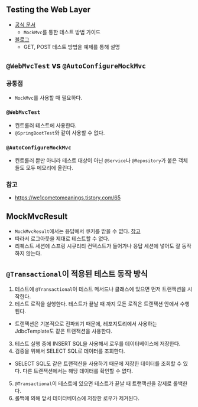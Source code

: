 ## Testing the Web Layer
- [공식 문서](https://spring.io/guides/gs/testing-web/)
  - `MockMvc`를 통한 테스트 방법 가이드
- [블로그](https://shinsunyoung.tistory.com/52)
  - GET, POST 테스트 방법을 예제를 통해 설명

## `@WebMvcTest` vs `@AutoConfigureMockMvc`
### 공통점
- `MockMvc`를 사용할 때 필요하다.
### `@WebMvcTest`
- 컨트롤러 테스트에 사용한다.
- `@SpringBootTest`와 같이 사용할 수 없다.

### `@AutoConfigureMockMvc`
- 컨트롤러 뿐만 아니라 테스트 대상이 아닌 `@Service`나 `@Repository`가 붙은 객체들도 모두 메모리에 올린다.

### 참고
- https://we1cometomeanings.tistory.com/65

## MockMvcResult
- `MockMvcResult`에서는 응답에서 쿠키를 받을 수 없다. [참고](https://stackoverflow.com/questions/26142631/why-does-spring-mockmvc-result-not-contain-a-cookie)
- 따라서 로그아웃을 제대로 테스트할 수 없다.
- 리퀘스트 세션에 스프링 시큐리티 컨텍스트가 들어가나 응답 세션에 넣어도 잘 동작하지 않는다.

## `@Transactional`이 적용된 테스트 동작 방식
1. 테스트에 `@Transactional`이 테스트 메서드나 클래스에 있으면 먼저 트랜잭션을 시작한다.
2. 테스트 로직을 실행한다. 테스트가 끝날 때 까지 모든 로직은 트랜잭션 안에서 수행된다.
  - 트랜잭션은 기본적으로 전파되기 때문에, 레포지토리에서 사용하는 JdbcTemplate도 같은 트랜잭션을 사용한다.
3. 테스트 실행 중에 INSERT SQL을 사용해서 로우를 데이터베이스에 저장한다.
4. 검증을 위해서 SELECT SQL로 데이터를 조회한다.
  - SELECT SQL도 같은 트랜잭션을 사용하기 때문에 저장한 데이터를 조회할 수 있다. 다른 트랜잭션에서는 해당 데이터를 확인할 수 없다.
5. `@Transactional`이 테스트에 있으면 테스트가 끝날 때 트랜잭션을 강제로 롤백한다.
6. 롤백에 의해 앞서 데이터베이스에 저장한 로우가 제거된다.

